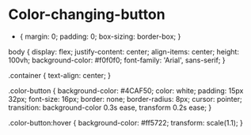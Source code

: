 # Color-changing-button

* {
    margin: 0;
    padding: 0;
    box-sizing: border-box;
}

body {
    display: flex;
    justify-content: center;
    align-items: center;
    height: 100vh;
    background-color: #f0f0f0;
    font-family: 'Arial', sans-serif;
}

.container {
    text-align: center;
}

.color-button {
    background-color: #4CAF50;
    color: white;
    padding: 15px 32px;
    font-size: 16px;
    border: none;
    border-radius: 8px;
    cursor: pointer;
    transition: background-color 0.3s ease, transform 0.2s ease;
}

.color-button:hover {
    background-color: #ff5722;
    transform: scale(1.1);
}

